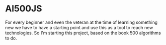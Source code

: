 # Al500JS
For every beginner and even the veteran at the time of learning something new we have to have a starting point and use this as a tool to reach new technologies. So I'm starting this project, based on the book 500 algorithms to do.
